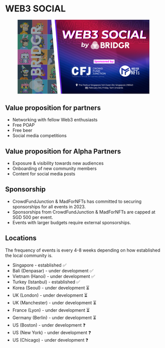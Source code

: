 # WEB3 SOCIAL

<figure><img src="../../.gitbook/assets/bridgr-1920.jpg" alt=""><figcaption></figcaption></figure>

## Value proposition for partners

* Networking with fellow Web3 enthusiasts
* Free POAP
* Free beer
* Social media competitions

## Value proposition for Alpha Partners

* Exposure & visibility towards new audiences
* Onboarding of new community members
* Content for social media posts

## Sponsorship

* CrowdFundJunction & MadForNFTs has committed to securing sponsorships for all events in 2023.
* Sponsorships from CrowdFundJunction & MadForNFTs are capped at SGD 500 per event.
* Events with larger budgets require external sponsorships.

## Locations

The frequency of events is every 4-8 weeks depending on how established the local community is.&#x20;

* Singapore - established ✅
* Bali (Denpasar) - under development ✅
* Vietnam (Hanoi) - under development ✅
* Turkey (Istanbul) - established ✅
* Korea (Seoul) - under development ⏳
* UK (London) - under development ⏳
* UK (Manchester) - under development ⏳
* France (Lyon) - under development ⏳
* Germany (Berlin) - under development ⏳
* US (Boston) - under development ❓
* US (New York) - under development ❓
* US (Chicago) - under development ❓
